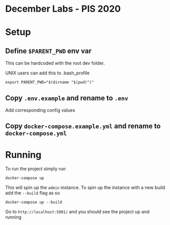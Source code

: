 # December Labs - PIS 2020

# Setup
## Define `$PARENT_PWD` env var

This can be hardcoded with the root dev folder.

UNIX users can add this to .bash_profile

    export PARENT_PWD="$(dirname "$(pwd)")"

## Copy `.env.example` and rename to `.env`

Add corresponding config values

## Copy `docker-compose.example.yml` and rename to `docker-compose.yml`

# Running
To run the project simply run

    docker-compose up

This will spin up the `admin` instance.
To spin up the instance with a new build add the `--build` flag as so

    docker-compose up --build

Go to `http://localhost:5001/` and you should see the project up and running
